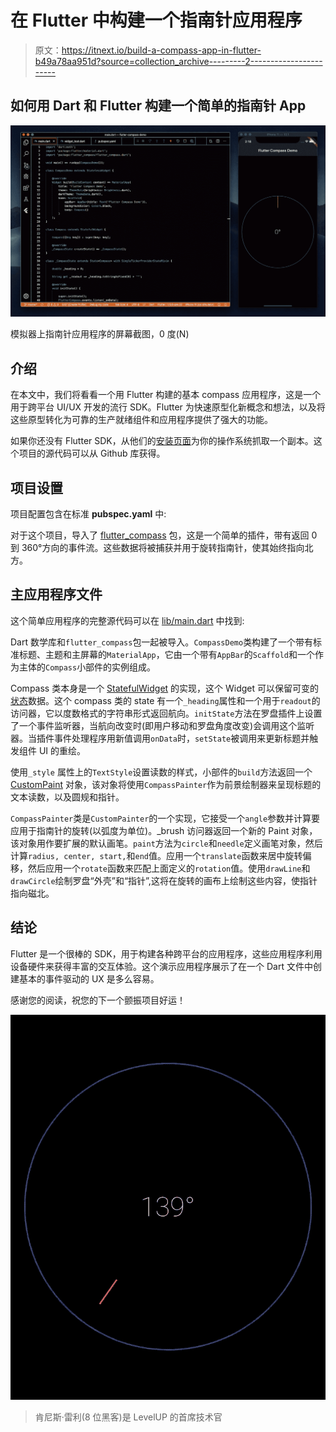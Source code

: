 # 在 Flutter 中构建一个指南针应用程序

> 原文：<https://itnext.io/build-a-compass-app-in-flutter-b49a78aa951d?source=collection_archive---------2----------------------->

## 如何用 Dart 和 Flutter 构建一个简单的指南针 App

![](img/cfe3c2c2a184375add0272876bfee8fd.png)

模拟器上指南针应用程序的屏幕截图，0 度(N)

## 介绍

在本文中，我们将看看一个用 Flutter 构建的基本 compass 应用程序，这是一个用于跨平台 UI/UX 开发的流行 SDK。Flutter 为快速原型化新概念和想法，以及将这些原型转化为可靠的生产就绪组件和应用程序提供了强大的功能。

如果你还没有 Flutter SDK，从他们的[安装页面](https://flutter.dev/docs/get-started/install)为你的操作系统抓取一个副本。这个项目的源代码可以从 Github 库获得。

## 项目设置

项目配置包含在标准 **pubspec.yaml** 中:

对于这个项目，导入了 [flutter_compass](https://pub.dev/packages/flutter_compass) 包，这是一个简单的插件，带有返回 0 到 360°方向的事件流。这些数据将被捕获并用于旋转指南针，使其始终指向北方。

## 主应用程序文件

这个简单应用程序的完整源代码可以在 [lib/main.dart](https://gist.github.com/kenreilly/9da1b3a71cded9b21db40855fd7d212e) 中找到:

Dart 数学库和`flutter_compass`包一起被导入。`CompassDemo`类构建了一个带有标准标题、主题和主屏幕的`MaterialApp`，它由一个带有`AppBar`的`Scaffold`和一个作为主体的`Compass`小部件的实例组成。

Compass 类本身是一个 [StatefulWidget](https://api.flutter.dev/flutter/widgets/StatefulWidget-class.html) 的实现，这个 Widget 可以保留可变的[状态](https://api.flutter.dev/flutter/widgets/State-class.html)数据。这个 compass 类的 state 有一个`_heading`属性和一个用于`readout`的访问器，它以度数格式的字符串形式返回航向。`initState`方法在罗盘插件上设置了一个事件监听器，当航向改变时(即用户移动和罗盘角度改变)会调用这个监听器。当插件事件处理程序用新值调用`onData`时，`setState`被调用来更新标题并触发组件 UI 的重绘。

使用`_style` 属性上的`TextStyle`设置读数的样式，小部件的`build`方法返回一个 [CustomPaint](https://www.google.com/search?client=safari&rls=en&q=dart+custompaint&ie=UTF-8&oe=UTF-8) 对象，该对象将使用`CompassPainter`作为前景绘制器来呈现标题的文本读数，以及圆规和指针。

`CompassPainter`类是`CustomPainter`的一个实现，它接受一个`angle`参数并计算要应用于指南针的旋转(以弧度为单位)。_brush 访问器返回一个新的 Paint 对象，该对象用作要扩展的默认画笔。`paint`方法为`circle`和`needle`定义画笔对象，然后计算`radius, center, start,`和`end`值。应用一个`translate`函数来居中旋转偏移，然后应用一个`rotate`函数来匹配上面定义的`rotation`值。使用`drawLine`和`drawCircle`绘制罗盘“外壳”和“指针”,这将在旋转的画布上绘制这些内容，使指针指向磁北。

## 结论

Flutter 是一个很棒的 SDK，用于构建各种跨平台的应用程序，这些应用程序利用设备硬件来获得丰富的交互体验。这个演示应用程序展示了在一个 Dart 文件中创建基本的事件驱动的 UX 是多么容易。

感谢您的阅读，祝您的下一个颤振项目好运！

![](img/bbdde12d11bfc2ccd8630eb909a01047.png)

> 肯尼斯·雷利(8 位黑客)是 LevelUP 的首席技术官
